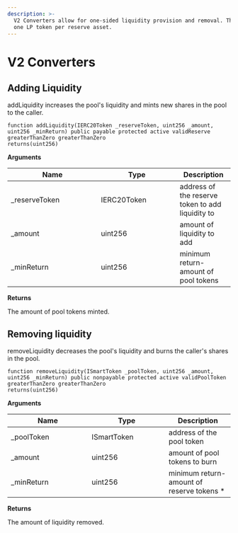 ```yaml
---
description: >-
  V2 Converters allow for one-sided liquidity provision and removal. There is
  one LP token per reserve asset.
---
```


# V2 Converters

## Adding Liquidity

addLiquidity increases the pool's liquidity and mints new shares in the pool to the caller.

```solidity
function addLiquidity(IERC20Token _reserveToken, uint256 _amount, uint256 _minReturn) public payable protected active validReserve greaterThanZero greaterThanZero 
returns(uint256)
```

**Arguments**

<table><thead><tr><th width="187.33333333333334">Name</th><th width="162">Type</th><th>Description</th></tr></thead><tbody><tr><td>_reserveToken</td><td>IERC20Token</td><td>address of the reserve token to add liquidity to</td></tr><tr><td>_amount</td><td>uint256</td><td>amount of liquidity to add</td></tr><tr><td>_minReturn</td><td>uint256</td><td>minimum return-amount of pool tokens </td></tr></tbody></table>

**Returns**

The amount of pool tokens minted.



## Removing liquidity

removeLiquidity decreases the pool's liquidity and burns the caller's shares in the pool.

```solidity
function removeLiquidity(ISmartToken _poolToken, uint256 _amount, uint256 _minReturn) public nonpayable protected active validPoolToken greaterThanZero greaterThanZero 
returns(uint256)
```

**Arguments**

<table><thead><tr><th width="166.33333333333334">Name</th><th width="158">Type</th><th>Description</th></tr></thead><tbody><tr><td>_poolToken</td><td>ISmartToken</td><td>address of the pool token</td></tr><tr><td>_amount</td><td>uint256</td><td>amount of pool tokens to burn</td></tr><tr><td>_minReturn</td><td>uint256</td><td>minimum return-amount of reserve tokens *</td></tr></tbody></table>

**Returns**

The amount of liquidity removed.
